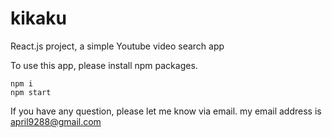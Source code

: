 # kikaku
React.js project, a simple Youtube video search app

To use this app, please install npm packages.
```
npm i
npm start
```

If you have any question, please let me know via email.
my email address is april9288@gmail.com